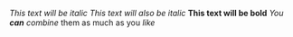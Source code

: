 *This text will be italic*
_This text will also be italic_
**This text will be bold**
_You **can** combine_ them as much as you _like_
